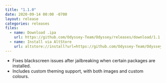 ```yaml
---
title: "1.1.0"
date: 2020-09-14 00:00 -0700
layout: release
categories: releases
files:
  - name: Download .ipa
    url: https://github.com/Odyssey-Team/Odyssey/releases/download/1.1.0/Odyssey-1.1.0.ipa
  - name: Install via AltStore
    url: altstore://install?url=https://github.com/Odyssey-Team/Odyssey/releases/download/1.1.0/Odyssey-1.1.0.ipa
---
```


* Fixes blackscreen issues after jailbreaking when certain packages are installed.
* Includes custom theming support, with both images and custom colours.
